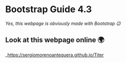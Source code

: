 # Bootstrap Guide 4.3

_Yes, this webpage is obviously made with Bootstrap 😉_

## Look at this webpage online 🌍

_https://sergiomorenoantequera.github.io/Titer
